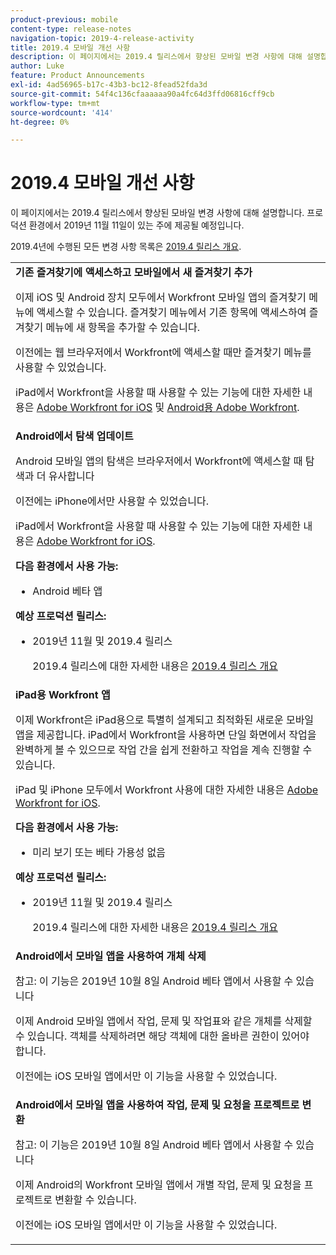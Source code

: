 ```yaml
---
product-previous: mobile
content-type: release-notes
navigation-topic: 2019-4-release-activity
title: 2019.4 모바일 개선 사항
description: 이 페이지에서는 2019.4 릴리스에서 향상된 모바일 변경 사항에 대해 설명합니다. 프로덕션 환경에서 2019년 11월 11일이 있는 주에 제공될 예정입니다.
author: Luke
feature: Product Announcements
exl-id: 4ad56965-b17c-43b3-bc12-8fead52fda3d
source-git-commit: 54f4c136cfaaaaaa90a4fc64d3ffd06816cff9cb
workflow-type: tm+mt
source-wordcount: '414'
ht-degree: 0%

---
```


# 2019.4 모바일 개선 사항

이 페이지에서는 2019.4 릴리스에서 향상된 모바일 변경 사항에 대해 설명합니다. 프로덕션 환경에서 2019년 11월 11일이 있는 주에 제공될 예정입니다.

2019.4년에 수행된 모든 변경 사항 목록은 [2019.4 릴리스 개요](../../../../product-announcements/product-releases/quarterly-release-archive/2019.4-release-activity/2019.4-release-activity-overview.md).

<table style="table-layout:auto"> 
 <col> 
 <tbody> 
  <tr> 
   <td><strong>기존 즐겨찾기에 액세스하고 모바일에서 새 즐겨찾기 추가</strong> <p>이제 iOS 및 Android 장치 모두에서 Workfront 모바일 앱의 즐겨찾기 메뉴에 액세스할 수 있습니다. 즐겨찾기 메뉴에서 기존 항목에 액세스하여 즐겨찾기 메뉴에 새 항목을 추가할 수 있습니다.</p> <p>이전에는 웹 브라우저에서 Workfront에 액세스할 때만 즐겨찾기 메뉴를 사용할 수 있었습니다.</p> <p>iPad에서 Workfront을 사용할 때 사용할 수 있는 기능에 대한 자세한 내용은 <a href="../../../../workfront-basics/mobile-apps/using-the-workfront-mobile-app/workfront-for-ios.md" class="MCXref xref" xrefformat="{para}">Adobe Workfront for iOS</a> 및 <a href="../../../../workfront-basics/mobile-apps/using-the-workfront-mobile-app/workfront-for-android.md" class="MCXref xref" xrefformat="{para}">Android용 Adobe Workfront</a>.</p></td> 
  </tr> 
  <tr> 
   <td><strong>Android에서 탐색 업데이트</strong> <p>Android 모바일 앱의 탐색은 브라우저에서 Workfront에 액세스할 때 탐색과 더 유사합니다</p> <p>이전에는 iPhone에서만 사용할 수 있었습니다.</p> <p>iPad에서 Workfront을 사용할 때 사용할 수 있는 기능에 대한 자세한 내용은 <a href="../../../../workfront-basics/mobile-apps/using-the-workfront-mobile-app/workfront-for-ios.md" class="MCXref xref" xrefformat="{para}">Adobe Workfront for iOS</a>.</p> 
    <div class="workfront_plans"> 
     <p><strong>다음 환경에서 사용 가능:</strong> </p> 
     <ul> 
      <li>Android 베타 앱</li> 
     </ul> 
     <p><strong>예상 프로덕션 릴리스:</strong> </p> 
     <ul> 
      <li> <p>2019년 11월 및 2019.4 릴리스</p> <p>2019.4 릴리스에 대한 자세한 내용은 <a href="../../../../product-announcements/product-releases/quarterly-release-archive/2019.4-release-activity/2019.4-release-activity-overview.md" class="MCXref xref" xrefformat="{para}">2019.4 릴리스 개요</a></p> </li> 
     </ul> 
    </div></td> 
  </tr> 
  <tr> 
   <td><strong>iPad용 Workfront 앱</strong> <p>이제 Workfront은 iPad용으로 특별히 설계되고 최적화된 새로운 모바일 앱을 제공합니다. iPad에서 Workfront을 사용하면 단일 화면에서 작업을 완벽하게 볼 수 있으므로 작업 간을 쉽게 전환하고 작업을 계속 진행할 수 있습니다.</p> <p>iPad 및 iPhone 모두에서 Workfront 사용에 대한 자세한 내용은 <a href="../../../../workfront-basics/mobile-apps/using-the-workfront-mobile-app/workfront-for-ios.md" class="MCXref xref" xrefformat="{para}">Adobe Workfront for iOS</a>.</p> 
    <div class="workfront_plans"> 
     <p><strong>다음 환경에서 사용 가능:</strong> </p> 
     <ul> 
      <li>미리 보기 또는 베타 가용성 없음</li> 
     </ul> 
     <p><strong>예상 프로덕션 릴리스:</strong> </p> 
     <ul> 
      <li> <p>2019년 11월 및 2019.4 릴리스</p> <p>2019.4 릴리스에 대한 자세한 내용은 <a href="../../../../product-announcements/product-releases/quarterly-release-archive/2019.4-release-activity/2019.4-release-activity-overview.md" class="MCXref xref" xrefformat="{para}">2019.4 릴리스 개요</a></p> </li> 
     </ul> 
    </div></td> 
  </tr> 
  <tr> 
   <td> 
    <div> 
     <strong>Android에서 모바일 앱을 사용하여 개체 삭제</strong> 
     <p>참고: 이 기능은 2019년 10월 8일 Android 베타 앱에서 사용할 수 있습니다</p> 
     <p>이제 Android 모바일 앱에서 작업, 문제 및 작업표와 같은 개체를 삭제할 수 있습니다. 객체를 삭제하려면 해당 객체에 대한 올바른 권한이 있어야 합니다.</p> 
     <p>이전에는 iOS 모바일 앱에서만 이 기능을 사용할 수 있었습니다.</p> 
    </div> </td> 
  </tr> 
  <tr> 
   <td><strong>Android에서 모바일 앱을 사용하여 작업, 문제 및 요청을 프로젝트로 변환</strong> <p>참고: 이 기능은 2019년 10월 8일 Android 베타 앱에서 사용할 수 있습니다</p> <p>이제 Android의 Workfront 모바일 앱에서 개별 작업, 문제 및 요청을 프로젝트로 변환할 수 있습니다.</p> <p>이전에는 iOS 모바일 앱에서만 이 기능을 사용할 수 있었습니다.</p> </td> 
  </tr> 
 </tbody> 
</table>
